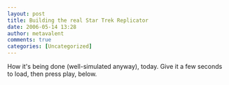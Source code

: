 ```yaml
---
layout: post
title: Building the real Star Trek Replicator
date: 2006-05-14 13:28
author: metavalent
comments: true
categories: [Uncategorized]
---
```

How it's being done (well-simulated anyway), today. Give it a few seconds to load, then press play, below.

 
